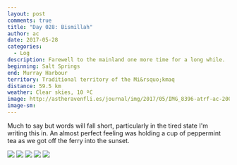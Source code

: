 ```yaml
---
layout: post
comments: true
title: "Day 028: Bismillah"
author: ac
date: 2017-05-28
categories:
  - Log
description: Farewell to the mainland one more time for a long while.
beginning: Salt Springs 
end: Murray Harbour
territory: Traditional territory of the Mi&rsquo;kmaq 
distance: 59.5 km
weather: Clear skies, 10 ºC
image: http://astheravenfli.es/journal/img/2017/05/IMG_8396-atrf-ac-2000-web.jpg
image-sm:
---
```


Much to say but words will fall short, particularly in the tired state I'm writing this in. An almost perfect feeling was holding a cup of peppermint tea as we got off the ferry into the sunset. 

<img src="http://astheravenfli.es/journal/img/2017/05/IMG_8383-atrf-ac-2000-web.jpg"> 

<img src="http://astheravenfli.es/journal/img/2017/05/IMG_8389-atrf-ac-2000-web.jpg"> 

<img src="http://astheravenfli.es/journal/img/2017/05/IMG_8392-atrf-ac-2000-web.jpg"> 

<img src="http://astheravenfli.es/journal/img/2017/05/IMG_8406-atrf-ac-2000-web.jpg"> 

<img src="http://astheravenfli.es/journal/img/2017/05/IMG_8415-atrf-ac-2000-web.jpg"> 
